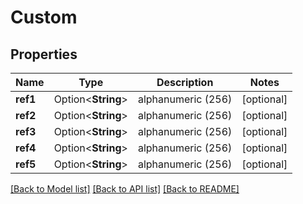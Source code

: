 # Custom

## Properties

Name | Type | Description | Notes
------------ | ------------- | ------------- | -------------
**ref1** | Option<**String**> | alphanumeric (256) | [optional]
**ref2** | Option<**String**> | alphanumeric (256) | [optional]
**ref3** | Option<**String**> | alphanumeric (256) | [optional]
**ref4** | Option<**String**> | alphanumeric (256) | [optional]
**ref5** | Option<**String**> | alphanumeric (256) | [optional]

[[Back to Model list]](../README.md#documentation-for-models) [[Back to API list]](../README.md#documentation-for-api-endpoints) [[Back to README]](../README.md)


